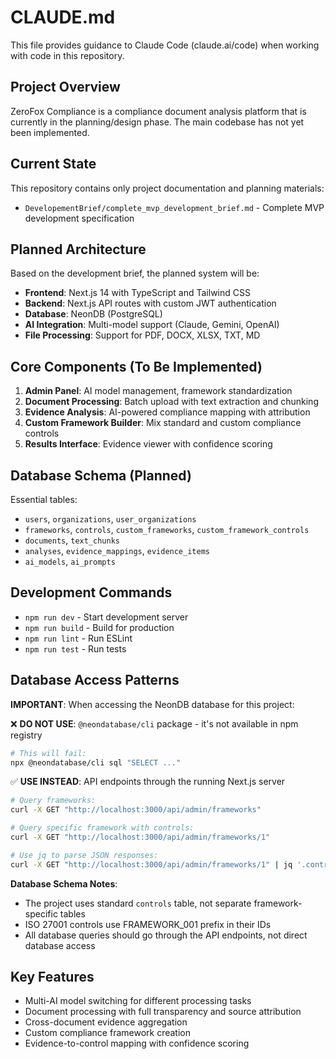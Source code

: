 # CLAUDE.md

This file provides guidance to Claude Code (claude.ai/code) when working with code in this repository.

## Project Overview

ZeroFox Compliance is a compliance document analysis platform that is currently in the planning/design phase. The main codebase has not yet been implemented.

## Current State

This repository contains only project documentation and planning materials:
- `DevelopementBrief/complete_mvp_development_brief.md` - Complete MVP development specification

## Planned Architecture

Based on the development brief, the planned system will be:
- **Frontend**: Next.js 14 with TypeScript and Tailwind CSS
- **Backend**: Next.js API routes with custom JWT authentication
- **Database**: NeonDB (PostgreSQL)
- **AI Integration**: Multi-model support (Claude, Gemini, OpenAI)
- **File Processing**: Support for PDF, DOCX, XLSX, TXT, MD

## Core Components (To Be Implemented)

1. **Admin Panel**: AI model management, framework standardization
2. **Document Processing**: Batch upload with text extraction and chunking
3. **Evidence Analysis**: AI-powered compliance mapping with attribution
4. **Custom Framework Builder**: Mix standard and custom compliance controls
5. **Results Interface**: Evidence viewer with confidence scoring

## Database Schema (Planned)

Essential tables:
- `users`, `organizations`, `user_organizations`
- `frameworks`, `controls`, `custom_frameworks`, `custom_framework_controls`
- `documents`, `text_chunks`
- `analyses`, `evidence_mappings`, `evidence_items`
- `ai_models`, `ai_prompts`

## Development Commands

- `npm run dev` - Start development server
- `npm run build` - Build for production
- `npm run lint` - Run ESLint
- `npm run test` - Run tests

## Database Access Patterns

**IMPORTANT**: When accessing the NeonDB database for this project:

❌ **DO NOT USE**: `@neondatabase/cli` package - it's not available in npm registry
```bash
# This will fail:
npx @neondatabase/cli sql "SELECT ..."
```

✅ **USE INSTEAD**: API endpoints through the running Next.js server
```bash
# Query frameworks:
curl -X GET "http://localhost:3000/api/admin/frameworks"

# Query specific framework with controls:
curl -X GET "http://localhost:3000/api/admin/frameworks/1"

# Use jq to parse JSON responses:
curl -X GET "http://localhost:3000/api/admin/frameworks/1" | jq '.controls[0:3]'
```

**Database Schema Notes**:
- The project uses standard `controls` table, not separate framework-specific tables
- ISO 27001 controls use FRAMEWORK_001 prefix in their IDs
- All database queries should go through the API endpoints, not direct database access

## Key Features

- Multi-AI model switching for different processing tasks
- Document processing with full transparency and source attribution
- Cross-document evidence aggregation
- Custom compliance framework creation
- Evidence-to-control mapping with confidence scoring